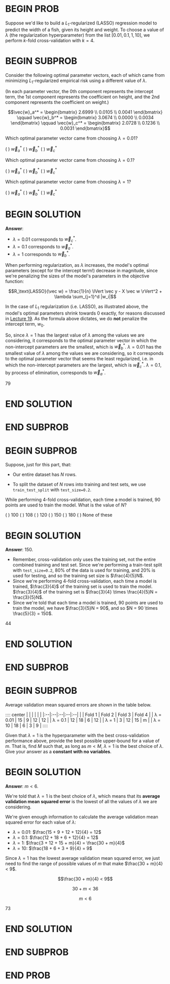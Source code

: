 # BEGIN PROB

Suppose we'd like to build a $L_1$-regularized (LASSO) regression model
to predict the width of a fish, given its height and weight. To choose a
value of $\lambda$ (the regularization hyperparameter) from the list
$[0.01, 0.1, 1, 10]$, we perform $k$-fold cross-validation with $k=4$.

# BEGIN SUBPROB

Consider the following optimal parameter vectors, each of which came
from minimizing $L_1$-regularized empirical risk using a different value
of $\lambda$.

(In each parameter vector, the 0th component represents the intercept
term, the 1st component represents the coefficient on height, and the
2nd component represents the coefficient on weight.)

$$\vec{w}_a^* = \begin{bmatrix} 2.6999 \\ 0.0105 \\ 0.0041 \end{bmatrix} \qquad
\vec{w}_b^* = \begin{bmatrix} 3.0674 \\ 0.0000 \\ 0.0034 \end{bmatrix} \qquad
\vec{w}_c^* = \begin{bmatrix} 2.0728 \\ 0.1236 \\ 0.0031 \end{bmatrix}$$

Which optimal parameter vector came from choosing $\lambda = 0.01$?

( ) $\vec w_a^*$
( ) $\vec w_b^*$
( ) $\vec w_c^*$

Which optimal parameter vector came from choosing $\lambda = 0.1$?

( ) $\vec w_a^*$
( ) $\vec w_b^*$
( ) $\vec w_c^*$

Which optimal parameter vector came from choosing $\lambda = 1$?

( ) $\vec w_a^*$
( ) $\vec w_b^*$
( ) $\vec w_c^*$

# BEGIN SOLUTION

**Answer**:

- $\lambda = 0.01$ corresponds to $\vec w_c^*$.
- $\lambda = 0.1$ corresponds to $\vec w_a^*$.
- $\lambda = 1$ corresponds to $\vec w_b^*$.

When performing regularization, as $\lambda$ increases, the model's optimal parameters (except for the intercept term!) decrease in magnitude, since we're penalizing the sizes of the model's parameters in the objective function:

$$R_\text{LASSO}(\vec w) = \frac{1}{n} \lVert \vec y - X \vec w \rVert^2 + \lambda \sum_{j=1}^d |w_i|$$

In the case of $L_1$ regularization (i.e. LASSO), as illustrated above, the model's optimal parameters shrink towards 0 exactly, for reasons discussed in [Lecture 19](https://practicaldsc.org/resources/lectures/lec19/lec19-filled.html). As the formula above dictates, we do **not** penalize the intercept term, $w_0$.

So, since $\lambda = 1$ has the largest value of $\lambda$ among the values we are considering, it corresponds to the optimal parameter vector in which the non-intercept parameters are the smallest, which is $\vec w_b^*$. $\lambda = 0.01$ has the smallest value of $\lambda$ among the values we are considering, so it corresponds to the optimal parameter vector that seems the least regularized, i.e. in which the non-intercept parameters are the largest, which is $\vec w_c^*$. $\lambda = 0.1$, by process of elimination, corresponds to $\vec w_a^*$.

<average>79</average>

# END SOLUTION

# END SUBPROB

# BEGIN SUBPROB

Suppose, just for this part, that:

-   Our entire dataset has $N$ rows.

-   To split the dataset of $N$ rows into training and test sets, we use
    `train_test_split` with `test_size=0.2`.

While performing 4-fold cross-validation, each time a model is trained,
90 points are used to train the model. What is the value of $N$?

( ) 100
( ) 108
( ) 120
( ) 150
( ) 180
( ) None of these

# BEGIN SOLUTION

**Answer**: 150.

- Remember, cross-validation only uses the training set, not the entire combined training and test set. Since we're performing a train-test split with `test_size=0.2`, 80% of the data is used for training, and 20% is used for testing, and so the training set size is $\frac{4}{5}N$.
- Since we're performing 4-fold cross-validation, each time a model is trained, $\frac{3}{4}$ of the training set is used to train the model. $\frac{3}{4}$ of the training set is $\frac{3}{4} \times \frac{4}{5}N = \frac{3}{5}N$.
- Since we're told that each time a model is trained, 90 points are used to train the model, we have $\frac{3}{5}N = 90$, and so $N = 90 \times \frac{5}{3} = 150$.

<average>44</average>

# END SOLUTION

# END SUBPROB

# BEGIN SUBPROB

Average validation mean squared errors are shown in the table below.

:::: center
| | | | | |
|:--|:--|:--|:--|:--|
| | Fold 1 | Fold 2 | Fold 3 | Fold 4 |
| λ = 0.01 | 15 | 9 | 12 | 12 |
| λ = 0.1 | 12 | 18 | 6 | 12 |
| λ = 1 | 3 | 12 | 15 | m |
| λ = 10 | 18 | 6 | 3 | 9 |
::::

Given that $\lambda = 1$ is the hyperparameter with the best
cross-validation performance above, provide the best possible
upper-bound for a value of $m$. That is, find $M$ such that, as long as
$m < M$, $\lambda = 1$ is the best choice of $\lambda$. Give your answer
as a **constant with no variables**.

# BEGIN SOLUTION

**Answer**: $m < 6$.

We're told that $\lambda = 1$ is the best choice of $\lambda$, which means that its **average validation mean squared error** is the lowest of all the values of $\lambda$ we are considering.

We're given enough information to calculate the average validation mean squared error for each value of $\lambda$:

- $\lambda = 0.01$: $\frac{15 + 9 + 12 + 12}{4} = 12$
- $\lambda = 0.1$: $\frac{12 + 18 + 6 + 12}{4} = 12$
- $\lambda = 1$: $\frac{3 + 12 + 15 + m}{4} = \frac{30 + m}{4}$
- $\lambda = 10$: $\frac{18 + 6 + 3 + 9}{4} = 9$

Since $\lambda = 1$ has the lowest average validation mean squared error, we just need to find the range of possible values of $m$ that make $\frac{30 + m}{4} < 9$.

$$\frac{30 + m}{4} < 9$$

$$30 + m < 36$$

$$m < 6$$

<average>73</average>

# END SOLUTION

# END SUBPROB

# END PROB